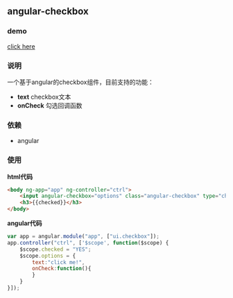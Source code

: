 ## angular-checkbox
### demo
[click here](http://www.w3cin.com/demo/angular-components/angular-checkbox/)

### 说明
一个基于angular的checkbox组件，目前支持的功能：  

- **text** checkbox文本
- **onCheck** 勾选回调函数

### 依赖
- angular

### 使用
**html代码**
```html
<body ng-app="app" ng-controller="ctrl">
    <input angular-checkbox="options" class="angular-checkbox" type="checkbox" name="checkbox" ng-model="checked" ng-true-value="'YES'" ng-false-value="'NO'"/>
    <h3>{{checked}}</h3>
</body>
```
**angular代码**
```javascript
var app = angular.module("app", ["ui.checkbox"]);
app.controller("ctrl", ['$scope', function($scope) {
    $scope.checked = "YES";
    $scope.options = {
        text:"click me!",
        onCheck:function(){
        }
    }
}]);
```
